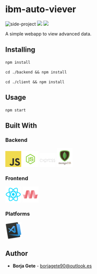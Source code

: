 # ibm-auto-viever

![side-project](https://img.shields.io/badge/Project-Personal-blue.svg)
![](https://img.shields.io/badge/Maintained-Yes-green.svg)
![](https://img.shields.io/badge/Status-In_Progress-blue.svg)

A simple webapp to view advanced data.

## Installing
` npm install `

` cd ./backend && npm install `

` cd ./client && npm install `


## Usage
` npm start `

## Built With
### Backend
<a href="https://www.javascript.com/"><img src="https://raw.githubusercontent.com/BorjaG90/media/master/img/logos/javascript.jpeg" width=50 alt="JavaScript"></a>
<a href="https://nodejs.org/es/"><img src="https://raw.githubusercontent.com/BorjaG90/media/master/img/logos/nodejs.png" width=50 alt="NodeJS"></a>
<a href="https://expressjs.com/es/"><img src="https://raw.githubusercontent.com/BorjaG90/media/master/img/logos/expressJS.png" width=50 alt="Express"></a>
<a href="https://www.mongodb.com/"><img src="https://raw.githubusercontent.com/BorjaG90/media/master/img/logos/mongodb.png" width=50 alt="MongoDB"></a>

### Frontend
<a href="https://es.reactjs.org/"><img src="https://raw.githubusercontent.com/BorjaG90/media/master/img/logos/reactJs.png" width=50 alt="ReactJS"></a>
<a href="https://materializecss.com/"><img src="https://raw.githubusercontent.com/BorjaG90/media/master/img/logos/materialize.png" width=50 alt="Materialize"></a>
### Platforms
<a href="https://code.visualstudio.com/"><img src="https://raw.githubusercontent.com/BorjaG90/media/master/img/logos/vscode.png" width=50 alt="VSCode"></a>

## Author
* **Borja Gete** - <borjagete90@outlook.es>